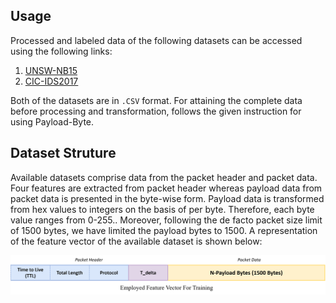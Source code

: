 ## Usage

Processed and labeled data of the following datasets can be accessed using the following links:

1. [UNSW-NB15](https://drive.google.com/drive/folders/1xuPB6VxQD70qvSH1YU69E2ICzLHJI2mO?usp=sharing)
2. [CIC-IDS2017](https://drive.google.com/drive/folders/1sFBgQyvO2Wde8fwgZXTgVFXrD2W7v8WB?usp=sharing)

Both of the datasets are in `.CSV` format. For attaining the complete data before processing and transformation, follows the given instruction for using Payload-Byte. 

## Dataset Struture
Available datasets comprise data from the packet header and packet data. Four features are extracted from packet header whereas payload data from packet data is presented in the byte-wise form. Payload data is transformed from hex values to integers on the basis of per byte. Therefore, each byte value ranges from 0-255.. Moreover, following the de facto packet size limit of 1500 bytes, we have limited the payload bytes to 1500. A representation of the feature vector of the available dataset is shown below: 


![image](/Data/Feature_Vector.png)
